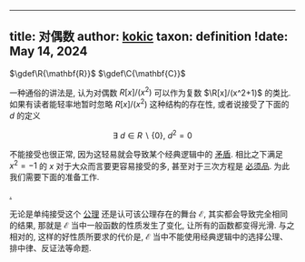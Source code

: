 
---
title: 对偶数
author: [kokic](/kokic.md)
taxon: definition
!date: May 14, 2024
---


$\gdef\R{\mathbf{R}}$
$\gdef\C{\mathbf{C}}$

一种通俗的讲法是, 认为对偶数 $R[x]/(x^2)$ 可以作为复数 $\R[x]/(x^2+1)$ 的类比. 如果有读者能轻率地暂时忽略 $R[x]/(x^2)$ 这种结构的存在性, 或者说接受了下面的 $d$ 的定义 

$$ \exists ~ d \in R\smallsetminus\{0\}, ~ d^2 = 0 $$

不能接受也很正常, 因为这轻易就会导致某个经典逻辑中的 [矛盾](/data-structure/schanuel-lavendhomme). 相比之下满足 $x^2 = -1$ 的 $x$ 对于大众而言要更容易接受的多, 甚至对于三次方程是 [必须品](/data-structure/casus-irreducibilis.md). 为此我们需要下面的准备工作. 

[.](/data-structure/kock-lawvere.md#:embed)

无论是单纯接受这个 [公理](/data-structure/kock-lawvere) 还是认可该公理存在的舞台 $\mathcal{E}$, 其实都会导致完全相同的结果, 那就是 $\mathcal{E}$ 当中一般函数的性质发生了变化, 让所有的函数都变得光滑. 与之相对的, 这样的好性质所要求的代价是, $\mathcal{E}$ 当中不能使用经典逻辑中的选择公理、排中律、反证法等命题. 

